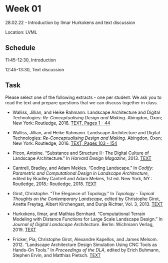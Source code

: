 # Week 01

28.02.22 - Introduction by Ilmar Hurkxkens and text discussion 

Location: LVML

## Schedule
11:45-12:30, Introduction

12:45-13:30, Text discussion

## Task
Please select one of the following extracts - one per student. We ask you to read the text and prepare questions that we can discuss together in class.

- Walliss, Jillian, and Heike Rahmann. Landscape Architecture and Digital Technologies: *Re-Conceptualising Design and Making*. Abingdon, Oxon; New York: Routledge, 2016.
[TEXT, Pages 1 - 44](https://girot-ethz.github.io/ddm/text/Topographic_Surface_Walliss_Rahmann_2016_Landscape_architecture_and_digital_technologies.pdf)

- Walliss, Jillian, and Heike Rahmann. Landscape Architecture and Digital Technologies: *Re-Conceptualising Design and Making*. Abingdon, Oxon; New York: Routledge, 2016.
[TEXT, Pages 103 - 154](https://girot-ethz.github.io/ddm/text/Simulating_Systems_Walliss_Rahmann_2016_Landscape_architecture_and_digital_technologies.pdf)

- Picon, Antoine. “Substance and Structure II : The Digital Culture of Landscape Architecture.” In *Harvard Design Magazine*, 2013.
[TEXT](http://www.harvarddesignmagazine.org/issues/36/substance-and-structure-ii-the-digital-culture-of-landscape-architecture)

- Cantrell, Bradley, and Adam Mekies. “Coding Landscape.” In *Codify: Parametric and Computational Design in Landscape Architecture*, edited by Bradley Cantrell and Adam Mekies, 1st ed. New York, NY : Routledge, 2018.: Routledge, 2018.
[TEXT](https://girot-ethz.github.io/ddm/text/Coding_Landscape_Cantrell_Mekies_2018_Codify.pdf)

- Girot, Christophe. “The Elegance of Topology.” In *Topology - Topical Thoughts on the Contemporary Landscape*, edited by Christophe Girot, Anette Freytag, Albert Kirchengast, and Dunja Richter, Vol. 3, 2013.
[TEXT](https://girot-ethz.github.io/ddm/text/Girot_2013_The_Elegance_of_Topology.pdf)

- Hurkxkens, Ilmar, and Mathias Bernhard. “Computational Terrain Modeling with Distance Functions for Large Scale Landscape Design.” In *Journal of Digital Landscape Architecture*. Berlin: Wichmann Verlag, 2019.
[TEXT](https://girot-ethz.github.io/ddm/text/Hurkxkens_Bernhard_2019_Computational_Terrain_Modeling.pdf)

- Fricker, Pia, Christophe Girot, Alexandre Kapellos, and James Melsom. 2012. “Landscape Architecture Design Simulation Using CNC Tools as Hands-On Tools.” In *Proceedings of the DLA*, edited by Erich Buhmann, Stephen Ervin, and Matthias Pietsch.
[TEXT](https://girot-ethz.github.io/ddm/text/Fricker_et_al_2012_Landscape_Architecture_Design_Simulation_Using_CNC_Tools_as_Hands-On_Tools.pdf)

